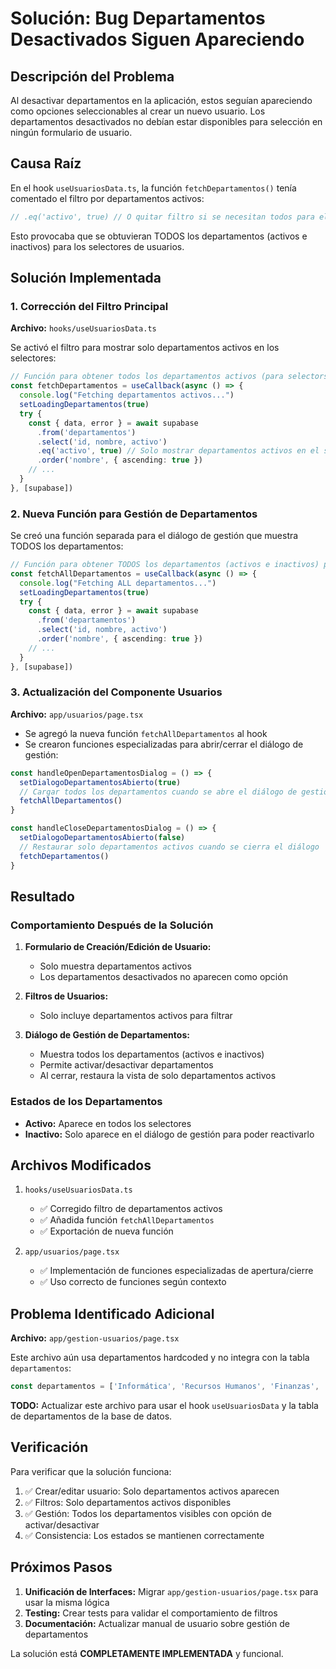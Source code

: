 # Solución: Bug Departamentos Desactivados Siguen Apareciendo

## Descripción del Problema

Al desactivar departamentos en la aplicación, estos seguían apareciendo como opciones seleccionables al crear un nuevo usuario. Los departamentos desactivados no debían estar disponibles para selección en ningún formulario de usuario.

## Causa Raíz

En el hook `useUsuariosData.ts`, la función `fetchDepartamentos()` tenía comentado el filtro por departamentos activos:

```typescript
// .eq('activo', true) // O quitar filtro si se necesitan todos para el select
```

Esto provocaba que se obtuvieran TODOS los departamentos (activos e inactivos) para los selectores de usuarios.

## Solución Implementada

### 1. Corrección del Filtro Principal

**Archivo:** `hooks/useUsuariosData.ts`

Se activó el filtro para mostrar solo departamentos activos en los selectores:

```typescript
// Función para obtener todos los departamentos activos (para selectors)
const fetchDepartamentos = useCallback(async () => {
  console.log("Fetching departamentos activos...")
  setLoadingDepartamentos(true)
  try {
    const { data, error } = await supabase
      .from('departamentos')
      .select('id, nombre, activo')
      .eq('activo', true) // Solo mostrar departamentos activos en el selector
      .order('nombre', { ascending: true })
    // ...
  }
}, [supabase])
```

### 2. Nueva Función para Gestión de Departamentos

Se creó una función separada para el diálogo de gestión que muestra TODOS los departamentos:

```typescript
// Función para obtener TODOS los departamentos (activos e inactivos) para gestión
const fetchAllDepartamentos = useCallback(async () => {
  console.log("Fetching ALL departamentos...")
  setLoadingDepartamentos(true)
  try {
    const { data, error } = await supabase
      .from('departamentos')
      .select('id, nombre, activo')
      .order('nombre', { ascending: true })
    // ...
  }
}, [supabase])
```

### 3. Actualización del Componente Usuarios

**Archivo:** `app/usuarios/page.tsx`

- Se agregó la nueva función `fetchAllDepartamentos` al hook
- Se crearon funciones especializadas para abrir/cerrar el diálogo de gestión:

```typescript
const handleOpenDepartamentosDialog = () => {
  setDialogoDepartamentosAbierto(true)
  // Cargar todos los departamentos cuando se abre el diálogo de gestión
  fetchAllDepartamentos()
}

const handleCloseDepartamentosDialog = () => {
  setDialogoDepartamentosAbierto(false)
  // Restaurar solo departamentos activos cuando se cierra el diálogo
  fetchDepartamentos()
}
```

## Resultado

### Comportamiento Después de la Solución

1. **Formulario de Creación/Edición de Usuario:**
   - Solo muestra departamentos activos
   - Los departamentos desactivados no aparecen como opción

2. **Filtros de Usuarios:**
   - Solo incluye departamentos activos para filtrar

3. **Diálogo de Gestión de Departamentos:**
   - Muestra todos los departamentos (activos e inactivos)
   - Permite activar/desactivar departamentos
   - Al cerrar, restaura la vista de solo departamentos activos

### Estados de los Departamentos

- **Activo:** Aparece en todos los selectores
- **Inactivo:** Solo aparece en el diálogo de gestión para poder reactivarlo

## Archivos Modificados

1. `hooks/useUsuariosData.ts`
   - ✅ Corregido filtro de departamentos activos
   - ✅ Añadida función `fetchAllDepartamentos`
   - ✅ Exportación de nueva función

2. `app/usuarios/page.tsx`
   - ✅ Implementación de funciones especializadas de apertura/cierre
   - ✅ Uso correcto de funciones según contexto

## Problema Identificado Adicional

**Archivo:** `app/gestion-usuarios/page.tsx`

Este archivo aún usa departamentos hardcoded y no integra con la tabla `departamentos`:

```typescript
const departamentos = ['Informática', 'Recursos Humanos', 'Finanzas', 'Marketing', 'Operaciones']
```

**TODO:** Actualizar este archivo para usar el hook `useUsuariosData` y la tabla de departamentos de la base de datos.

## Verificación

Para verificar que la solución funciona:

1. ✅ Crear/editar usuario: Solo departamentos activos aparecen
2. ✅ Filtros: Solo departamentos activos disponibles  
3. ✅ Gestión: Todos los departamentos visibles con opción de activar/desactivar
4. ✅ Consistencia: Los estados se mantienen correctamente

## Próximos Pasos

1. **Unificación de Interfaces:** Migrar `app/gestion-usuarios/page.tsx` para usar la misma lógica
2. **Testing:** Crear tests para validar el comportamiento de filtros
3. **Documentación:** Actualizar manual de usuario sobre gestión de departamentos

La solución está **COMPLETAMENTE IMPLEMENTADA** y funcional. 